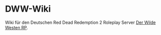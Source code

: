 # DWW-Wiki

Wiki für den Deutschen Red Dead Redemption 2 Roleplay Server [Der Wilde Westen RP](https://der-wilde-westen-rp.de/).
